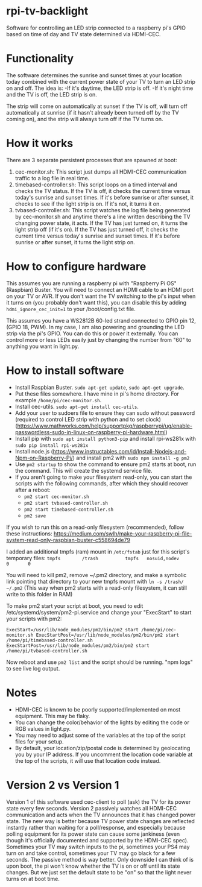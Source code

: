 # rpi-tv-backlight

Software for controlling an LED strip connected to a raspberry pi's GPIO based on time of day and TV state determined via HDMI-CEC.

# Functionality

The software determines the sunrise and sunset times at your location today combined with the current power state of your TV to turn an LED strip on and off. The idea is:
-If it's daytime, the LED strip is off.
-If it's night time and the TV is off, the LED strip is on.

The strip will come on automatically at sunset if the TV is off, will turn off automatically at sunrise (if it hasn't already been turned off by the TV coming on), and the strip will always turn off if the TV turns on.

# How it works

There are 3 separate persistent processes that are spawned at boot:
1. cec-monitor.sh: This script just dumps all HDMI-CEC communication traffic to a log file in real time.
2. timebased-controller.sh: This script loops on a timed interval and checks the TV status. If the TV is off, it checks the current time versus today's sunrise and sunset times. If it's before sunrise or after sunset, it checks to see if the light strip is on. If it's not, it turns it on.
3. tvbased-controller.sh: This script watches the log file being generated by cec-monitor.sh and anytime there's a line written describing the TV changing power state, it acts. If the TV has just turned on, it turns the light strip off (if it's on). If the TV has just turned off, it checks the current time versus today's sunrise and sunset times. If it's before sunrise or after sunset, it turns the light strip on.

# How to configure hardware

This assumes you are running a raspberry pi with "Raspberry Pi OS" (Raspbian) Buster. You will need to connect an HDMI cable to an HDMI port on your TV or AVR. If you don't want the TV switching to the pi's input when it turns on (you probably don't want this), you can disable this by adding `hdmi_ignore_cec_init=1` to your /boot/config.txt file.

This assumes you have a WS2812B 60-led strand connected to GPIO pin 12, (GPIO 18, PWM). In my case, I am also powering and grounding the LED strip via the pi's GPIO. You can do this or power it externally. You can control more or less LEDs easily just by changing the number from "60" to anything you want in light.py.

# How to install software

- Install Raspbian Buster. `sudo apt-get update`, `sudo apt-get upgrade`.
- Put these files somewhere. I have mine in pi's home directory. For example `/home/pi/cec-monitor.sh`.
- Install cec-utils. `sudo apt-get install cec-utils`.
- Add your user to sudoers file to ensure they can sudo without password (required to control LED strip with python and to set clock) (https://www.mathworks.com/help/supportpkg/raspberrypi/ug/enable-passwordless-sudo-in-linux-on-raspberry-pi-hardware.html)
- Install pip with `sudo apt install python3-pip` and install rpi-ws281x with `sudo pip install rpi-ws281x`
- Install node.js (https://www.instructables.com/id/Install-Nodejs-and-Npm-on-Raspberry-Pi/) and install pm2 with `sudo npm install -g pm2`
- Use `pm2 startup` to show the command to ensure pm2 starts at boot, run the command. This will create the systemd service file.
- If you aren't going to make your filesystem read-only, you can start the scripts with the following commands, after which they should recover after a reboot:
  - `pm2 start cec-monitor.sh`
  - `pm2 start tvbased-controller.sh`
  - `pm2 start timebased-controller.sh`
  - `pm2 save`

If you wish to run this on a read-only filesystem (recommended), follow these instructions: https://medium.com/swlh/make-your-raspberry-pi-file-system-read-only-raspbian-buster-c558694de79

I added an additional tmpfs (ram) mount in `/etc/fstab` just for this script's temporary files: `tmpfs        /trash          tmpfs   nosuid,nodev         0       0 `

You will need to kill pm2, remove ~/.pm2 directory, and make a symbolic link pointing that directory to your new tmpfs mount with `ln -s /trash/ ~/.pm2` (This way when pm2 starts with a read-only filesystem, it can still write to this folder in RAM)

To make pm2 start your script at boot, you need to edit /etc/systemd/system/pm2-pi.service and change your "ExecStart" to start your scripts with pm2:


`ExecStart=/usr/lib/node_modules/pm2/bin/pm2 start /home/pi/cec-monitor.sh
ExecStartPost=/usr/lib/node_modules/pm2/bin/pm2 start /home/pi/timebased-controller.sh
ExecStartPost=/usr/lib/node_modules/pm2/bin/pm2 start /home/pi/tvbased-controller.sh`

Now reboot and use `pm2 list` and the script should be running. "npm logs" to see live log output.

# Notes

- HDMI-CEC is known to be poorly supported/implemented on most equipment. This may be flaky.
- You can change the color/behavior of the lights by editing the code or RGB values in light.py.
- You may need to adjust some of the variables at the top of the script files for your setup.
- By default, your location/zip/postal code is determined by geolocating you by your IP address. If you uncomment the location code variable at the top of the scripts, it will use that location code instead.

# Version 2 vs Version 1

Version 1 of this software used cec-client to poll (ask) the TV for its power state every few seconds. Version 2 passively watches all HDMI-CEC communication and acts when the TV announces that it has changed power state. The new way is better because TV power state changes are reflected instantly rather than waiting for a poll/response, and especially because polling equipment for its power state can cause some jankiness (even though it's officially documented and supported by the HDMI-CEC spec). Sometimes your TV may switch inputs to the pi, sometimes your PS4 may turn on and take control, sometimes your TV may go black for a few seconds. The passive method is way better. Only downside I can think of is upon boot, the pi won't know whether the TV is on or off until its state changes. But we just set the default state to be "on" so that the light never turns on at boot time.
